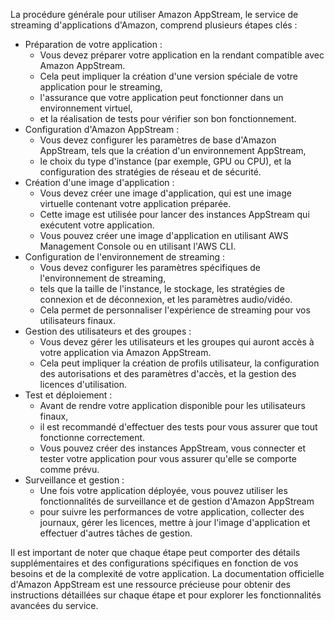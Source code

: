 La procédure générale pour utiliser Amazon AppStream, le service de streaming d'applications d'Amazon, 
comprend plusieurs étapes clés :

- Préparation de votre application :
  - Vous devez préparer votre application en la rendant compatible avec Amazon AppStream.
  - Cela peut impliquer la création d'une version spéciale de votre application pour le streaming,
  - l'assurance que votre application peut fonctionner dans un environnement virtuel,
  - et la réalisation de tests pour vérifier son bon fonctionnement.
- Configuration d'Amazon AppStream :
  - Vous devez configurer les paramètres de base d'Amazon AppStream, tels que la création d'un environnement AppStream,
  - le choix du type d'instance (par exemple, GPU ou CPU), et la configuration des stratégies de réseau et de sécurité.
- Création d'une image d'application :
  - Vous devez créer une image d'application, qui est une image virtuelle contenant votre application préparée.
  - Cette image est utilisée pour lancer des instances AppStream qui exécutent votre application.
  - Vous pouvez créer une image d'application en utilisant AWS Management Console ou en utilisant l'AWS CLI.
- Configuration de l'environnement de streaming :
  - Vous devez configurer les paramètres spécifiques de l'environnement de streaming,
  - tels que la taille de l'instance, le stockage, les stratégies de connexion et de déconnexion, et les paramètres audio/vidéo.
  - Cela permet de personnaliser l'expérience de streaming pour vos utilisateurs finaux.
- Gestion des utilisateurs et des groupes :
  - Vous devez gérer les utilisateurs et les groupes qui auront accès à votre application via Amazon AppStream.
  - Cela peut impliquer la création de profils utilisateur, la configuration des autorisations et des paramètres d'accès, et la gestion des licences d'utilisation.
- Test et déploiement :
  - Avant de rendre votre application disponible pour les utilisateurs finaux,
  - il est recommandé d'effectuer des tests pour vous assurer que tout fonctionne correctement.
  - Vous pouvez créer des instances AppStream, vous connecter et tester votre application pour vous assurer qu'elle se comporte comme prévu.
- Surveillance et gestion :
  - Une fois votre application déployée, vous pouvez utiliser les fonctionnalités de surveillance et de gestion d'Amazon AppStream
  - pour suivre les performances de votre application, collecter des journaux, gérer les licences, mettre à jour l'image d'application et effectuer d'autres tâches de gestion.

Il est important de noter que chaque étape peut comporter des détails supplémentaires et des configurations spécifiques en fonction de vos besoins 
et de la complexité de votre application. La documentation officielle d'Amazon AppStream est une ressource précieuse pour obtenir des instructions détaillées 
sur chaque étape et pour explorer les fonctionnalités avancées du service.
